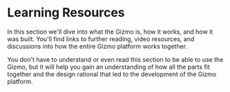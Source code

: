 # Learning Resources

In this section we'll dive into what the Gizmo is, how it works, and
how it was built.  You'll find links to further reading, video
resources, and discussions into how the entire Gizmo platform works
together.

You don't have to understand or even read this section to be able to
use the Gizmo, but it will help you gain an understanding of how all
the parts fit together and the design rational that led to the
development of the Gizmo platform.
